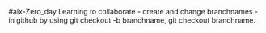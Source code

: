 #alx-Zero_day
Learning to collaborate - create and change branchnames - in github by using git checkout -b branchname, git checkout branchname.
